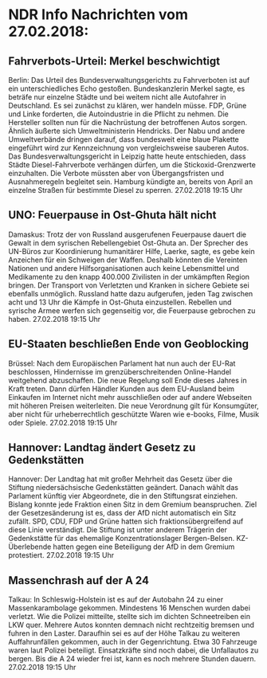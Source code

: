 # NDR Info Nachrichten vom 27.02.2018:


## Fahrverbots-Urteil: Merkel beschwichtigt
Berlin: Das Urteil des Bundesverwaltungsgerichts zu Fahrverboten ist auf ein unterschiedliches Echo gestoßen. Bundeskanzlerin Merkel sagte, es beträfe nur einzelne Städte und bei weitem nicht alle Autofahrer in Deutschland. Es sei zunächst zu klären, wer handeln müsse. FDP, Grüne und Linke forderten, die Autoindustrie in die Pflicht zu nehmen. Die Hersteller sollten nun für die Nachrüstung der betroffenen Autos sorgen. Ähnlich äußerte sich Umweltministerin Hendricks. Der Nabu und andere Umweltverbände dringen darauf, dass bundesweit eine blaue Plakette eingeführt wird zur Kennzeichnung von vergleichsweise sauberen Autos. Das Bundesverwaltungsgericht in Leipzig hatte heute entschieden, dass Städte Diesel-Fahrverbote verhängen dürfen, um die Stickoxid-Grenzwerte einzuhalten. Die Verbote müssten aber von Übergangsfristen und Ausnahmeregeln begleitet sein. Hamburg kündigte an, bereits von April an einzelne Straßen für bestimmte Diesel zu sperren. 27.02.2018 19:15 Uhr 

## UNO: Feuerpause in Ost-Ghuta hält nicht
Damaskus: Trotz der von Russland ausgerufenen Feuerpause dauert die Gewalt in dem syrischen Rebellengebiet Ost-Ghuta an. Der Sprecher des UN-Büros zur Koordinierung humanitärer Hilfe, Laerke, sagte, es gebe kein Anzeichen für ein Schweigen der Waffen. Deshalb könnten die Vereinten Nationen und andere Hilfsorganisationen auch keine Lebensmittel und Medikamente zu den knapp 400.000 Zivilisten in der umkämpften Region bringen. Der Transport von Verletzten und Kranken in sichere Gebiete sei ebenfalls unmöglich. Russland hatte dazu aufgerufen, jeden Tag zwischen acht und 13 Uhr die Kämpfe in Ost-Ghuta einzustellen. Rebellen und syrische Armee werfen sich gegenseitig vor, die Feuerpause gebrochen zu haben. 27.02.2018 19:15 Uhr 

## EU-Staaten beschließen Ende von Geoblocking
Brüssel: Nach dem Europäischen Parlament hat nun auch der EU-Rat beschlossen, Hindernisse im grenzüberschreitenden Online-Handel weitgehend abzuschaffen. Die neue Regelung soll Ende dieses Jahres in Kraft treten. Dann dürfen Händler Kunden aus dem EU-Ausland beim Einkaufen im Internet nicht mehr ausschließen oder auf andere Webseiten mit höheren Preisen weiterleiten. Die neue Verordnung gilt für Konsumgüter, aber nicht für urheberrechtlich geschützte Waren wie e-books, Filme, Musik oder Spiele. 27.02.2018 19:15 Uhr 

## Hannover: Landtag ändert Gesetz zu Gedenkstätten
Hannover: Der Landtag hat mit großer Mehrheit das Gesetz über die Stiftung niedersächsische Gedenkstätten geändert. Danach wählt das Parlament künftig vier Abgeordnete, die in den Stiftungsrat einziehen. Bislang konnte jede Fraktion einen Sitz in dem Gremium beanspruchen. Ziel der Gesetzesänderung ist es, dass der AfD nicht automatisch ein Sitz zufällt. SPD, CDU, FDP und Grüne hatten sich fraktionsübergreifend auf diese Linie verständigt. Die Stiftung ist unter anderem Trägerin der Gedenkstätte für das ehemalige Konzentrationslager Bergen-Belsen. KZ-Überlebende hatten gegen eine Beteiligung der AfD in dem Gremium protestiert. 27.02.2018 19:15 Uhr 

## Massenchrash auf der A 24
Talkau: In Schleswig-Holstein ist es auf der Autobahn 24 zu einer Massenkarambolage gekommen. Mindestens 16 Menschen wurden dabei verletzt. Wie die Polizei mitteilte, stellte sich im dichten Schneetreiben ein LKW quer. Mehrere Autos konnten demnach nicht rechtzeitig bremsen und fuhren in den Laster. Daraufhin sei es auf der Höhe Talkau zu weiteren Auffahrunfällen gekommen, auch in der Gegenrichtung. Etwa 30 Fahrzeuge waren laut Polizei beteiligt. Einsatzkräfte sind noch dabei, die Unfallautos zu bergen. Bis die A 24 wieder frei ist, kann es noch mehrere Stunden dauern. 27.02.2018 19:15 Uhr 
